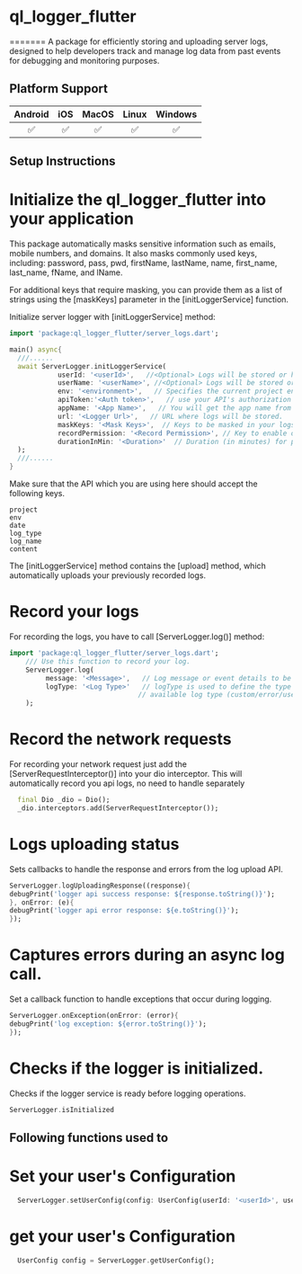 # ql_logger_flutter
=======
A package for efficiently storing and uploading server logs, designed to help developers
track and manage log data from past events for debugging and monitoring purposes.
## Platform Support

| Android | iOS | MacOS | Linux | Windows |
|:-------:|:---:|:-----:|:-----:|:-------:|
|    ✅    |  ✅  |   ✅   |   ✅   |    ✅    |

## Setup Instructions ##

# Initialize the ql_logger_flutter into your application
This package automatically masks sensitive information such as emails, mobile numbers, and domains. It also masks commonly used keys, including:
password, pass, pwd, firstName, lastName, name, first_name, last_name, fName, and lName.

For additional keys that require masking, you can provide them as a list of strings using the [maskKeys] parameter in the [initLoggerService] function.

Initialize server logger with [initLoggerService] method:

```dart
import 'package:ql_logger_flutter/server_logs.dart';

main() async{
  ///......
  await ServerLogger.initLoggerService(
            userId: '<userId>',   //<Optional> Logs will be stored or handled separately for each user based on their unique user ID.
            userName: '<userName>', //<Optional> Logs will be stored or handled separately for each user based on their unique user name.
            env: '<environment>',   // Specifies the current project environment (e.g., 'dev' for development).
            apiToken:'<Auth token>',   // use your API's authorization token here.
            appName: '<App Name>',   // You will get the app name from logger panel 
            url: '<Logger Url>',   // URL where logs will be stored.
            maskKeys: '<Mask Keys>',  // Keys to be masked in your logs.
            recordPermission: '<Record Permission>', // Key to enable or disable recording permissions. 
            durationInMin: '<Duration>'  // Duration (in minutes) for periodically uploading logs.
  );
  ///......
}
```

Make sure that the API which you are using here should accept the following keys. 
```text
project
env
date
log_type
log_name
content
```
  
The [initLoggerService] method contains the [upload] method, which automatically uploads your previously recorded logs.

# Record your logs
For recording the logs, you have to call [ServerLogger.log()] method:
```dart
import 'package:ql_logger_flutter/server_logs.dart';
    /// Use this function to record your log. 
    ServerLogger.log(
         message: '<Message>',   // Log message or event details to be stored.
         logType: '<Log Type>'   // logType is used to define the type of logs you want to store  
                                // available log type (custom/error/user/open)
    );
```

# Record the network requests
For recording your network request just add the [ServerRequestInterceptor()] into your dio interceptor.
This will automatically record you api logs, no need to handle separately

```dart
  final Dio _dio = Dio();
  _dio.interceptors.add(ServerRequestInterceptor());
```

# Logs uploading status
Sets callbacks to handle the response and errors from the log upload API.
```dart
ServerLogger.logUploadingResponse((response){
debugPrint('logger api success response: ${response.toString()}');
}, onError: (e){
debugPrint('logger api error response: ${e.toString()}');
});
```

# Captures errors during an async log call.
Set a callback function to handle exceptions that occur during logging.
```dart
ServerLogger.onException(onError: (error){
debugPrint('log exception: ${error.toString()}');
});
```

# Checks if the logger is initialized. 
Checks if the logger service is ready before logging operations.

```dart
ServerLogger.isInitialized
```

## Following functions used to 
# Set your user's Configuration
```dart
  ServerLogger.setUserConfig(config: UserConfig(userId: '<userId>', userName: '<userName>'));
```
# get your user's Configuration
```dart
  UserConfig config = ServerLogger.getUserConfig();
```
